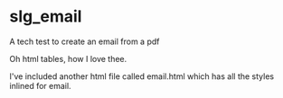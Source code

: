 # slg_email
A tech test to create an email from a pdf

Oh html tables, how I love thee. 

I've included another html file called email.html which has all the styles inlined for email.

